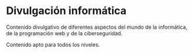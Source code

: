 # Divulgación informática
Contenido divulgativo de diferentes aspectos del mundo de la informática, de la programación web y de la ciberseguridad.

Contenido apto para todos los niveles.
